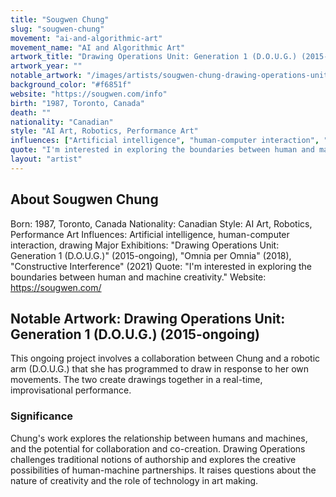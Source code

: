 ```yaml
---
title: "Sougwen Chung"
slug: "sougwen-chung"
movement: "ai-and-algorithmic-art"
movement_name: "AI and Algorithmic Art"
artwork_title: "Drawing Operations Unit: Generation 1 (D.O.U.G.) (2015-ongoing)"
artwork_year: ""
notable_artwork: "/images/artists/sougwen-chung-drawing-operations-unit-generation-1.jpg"
background_color: "#f6851f"
website: "https://sougwen.com/info"
birth: "1987, Toronto, Canada"
death: ""
nationality: "Canadian"
style: "AI Art, Robotics, Performance Art"
influences: ["Artificial intelligence", "human-computer interaction", "drawing"]
quote: "I'm interested in exploring the boundaries between human and machine creativity."
layout: "artist"
---
```


## About Sougwen Chung

Born: 1987, Toronto, Canada Nationality: Canadian Style: AI Art, Robotics, Performance Art Influences: Artificial intelligence, human-computer interaction, drawing Major Exhibitions: "Drawing Operations Unit: Generation 1 (D.O.U.G.)" (2015-ongoing), "Omnia per Omnia" (2018), "Constructive Interference" (2021) Quote: "I'm interested in exploring the boundaries between human and machine creativity." Website: https://sougwen.com/

## Notable Artwork: Drawing Operations Unit: Generation 1 (D.O.U.G.) (2015-ongoing)

This ongoing project involves a collaboration between Chung and a robotic arm (D.O.U.G.) that she has programmed to draw in response to her own movements. The two create drawings together in a real-time, improvisational performance.

### Significance

Chung's work explores the relationship between humans and machines, and the potential for collaboration and co-creation. Drawing Operations challenges traditional notions of authorship and explores the creative possibilities of human-machine partnerships. It raises questions about the nature of creativity and the role of technology in art making.
